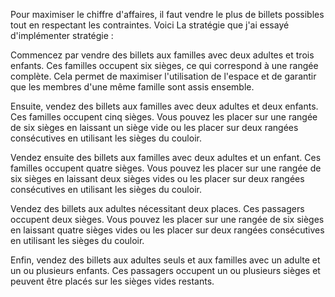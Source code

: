 Pour maximiser le chiffre d'affaires, il faut vendre le plus de billets possibles tout en respectant les contraintes. Voici La stratégie que j'ai essayé d'implémenter stratégie :

Commencez par vendre des billets aux familles avec deux adultes et trois enfants. 
Ces familles occupent six sièges, ce qui correspond à une rangée complète. Cela permet de maximiser l'utilisation de l'espace et de garantir que les membres d'une même famille sont assis ensemble.

Ensuite, vendez des billets aux familles avec deux adultes et deux enfants. 
Ces familles occupent cinq sièges. Vous pouvez les placer sur une rangée de six sièges en laissant un siège vide ou les placer sur deux rangées consécutives en utilisant les sièges du couloir.

Vendez ensuite des billets aux familles avec deux adultes et un enfant. 
Ces familles occupent quatre sièges. Vous pouvez les placer sur une rangée de six sièges en laissant deux sièges vides ou les placer sur deux rangées consécutives en utilisant les sièges du couloir.

Vendez des billets aux adultes nécessitant deux places.
Ces passagers occupent deux sièges. Vous pouvez les placer sur une rangée de six sièges en laissant quatre sièges vides ou les placer sur deux rangées consécutives en utilisant les sièges du couloir.

Enfin, vendez des billets aux adultes seuls et aux familles avec un adulte et un ou plusieurs enfants. Ces passagers occupent un ou plusieurs sièges et peuvent être placés sur les sièges vides restants.
